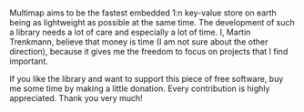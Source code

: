 <br>

Multimap aims to be the fastest embedded 1:n key-value store on earth being as lightweight as possible at the same time. The development of such a library needs a lot of care and especially a lot of time. I, Martin Trenkmann, believe that money is time (I am not sure about the other direction), because it gives me the freedom to focus on projects that I find important.

If you like the library and want to support this piece of free software, buy me some time by making a little donation. Every contribution is highly appreciated. Thank you very much!